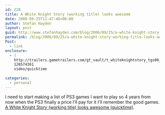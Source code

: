 ```yaml
---
id: 228
title: A White Knight Story (working title) looks awesome
date: 2006-09-25T11:47:48+00:00
author: Stefan Hayden
layout: post
guid: http://www.stefanhayden.com/blog/2006/09/25/a-white-knight-story-working-title-looks-awesome/
permalink: /blog/2006/09/25/a-white-knight-story-working-title-looks-awesome/
Post:
  - link
enclosure:
  - |
    http://trailers.gametrailers.com/gt_vault/t_whiteknightstory_tgs06_h264.mov
    126574361
    video/quicktime
    
categories:
  - personal
---
```

<p>I need to start making a list of PS3 games I want to play so 4 years from now when the PS3 finally a price I'll pay for it I'll remember the good games.  <a href="http://trailers.gametrailers.com/gt_vault/t_whiteknightstory_tgs06_h264.mov">A White Knight Story (working title) looks awesome (quicktime)</a>.
</p>
